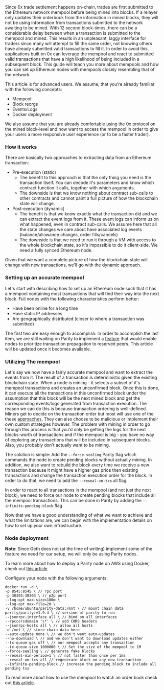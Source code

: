 Since 0x trade settlement happens on-chain, trades are first submitted to the Ethereum network mempool before being mined into blocks. If a relayer only updates their orderbook from the information in mined blocks, they will not be using information from transactions submitted to the network awaiting to be mined. With 12 second block-times, there can be a considerable delay between when a transaction is submitted to the mempool and mined. This results in an unpleasant, laggy interface for traders since many will attempt to fill the same order, not knowing others have already submitted valid transactions to fill it. In order to avoid this, applications built on 0x can leverage the mempool and react to submitted valid transactions that have a high likelihood of being included in a subsequent block. This guide will teach you more about mempools and how you can set up Ethereum nodes with mempools closely resembling that of the network.

This article is for advanced users. We assume, that you're already familiar with the following concepts:

* Mempool
* Block reorgs
* Events/Logs
* Docker deployment

We also assume that you are already comfortable using the 0x protocol on the mined block-level and now want to access the mempool in order to give your users a more responsive user experience (or to be a faster trader).

### How it works

There are basically two approaches to extracting data from an Ethereum transaction:

* Pre-execution (static)
    * The benefit to this approach is that the only thing you need is the transaction itself. You can decode it's parameters and know which contract function it calls, together with which arguments.
    * The downside is that we know nothing about contract sub-calls to other contracts and cannot paint a full picture of how the blockchain state will change.
* Post-execution (dynamic)
    * The benefit is that we know exactly what the transaction did and we can extract the event logs from it. These event logs can inform us on what happened, even in contract sub-calls. We assume here that all the state changes we care about have associated log events (balance/allowance changes, order fills/cancels)
    * The downside is that we need to run it through a VM with access to the whole blockchain state, so it's impossible to do it client-side. We need a fully synced Ethereum node.

Given that we want a complete picture of how the blockchain state will change with new transactions, we'll go with the dynamic approach.

### Setting up an accurate mempool

Let's start with describing how to set up an Ethereum node such that it has a mempool containing most transactions that will find their way into the next block. Full nodes with the following characteristics perform better:

* Have been online for a long time
* Have static IP addresses
* Are geographically distributed (closer to where a transaction was submitted)

The first two are easy enough to accomplish. In order to accomplish the last item, we are still waiting on Parity to implement a [feature](https://github.com/paritytech/parity/issues/6869) that would enable nodes to prioritize transaction propagation to reserved peers. This article will be updated once it becomes available.

### Utilizing The mempool

Let's say we now have a fairly accurate mempool and want to extract the events from it. The result of a transaction is deterministic given the existing blockchain state. When a node is mining - it selects a subset of it's mempool transactions and creates an unconfirmed block. Once this is done, it can execute all the transactions in this unconfirmed block under the assumption that this block will be the next mined block and get the corresponding events/logs generated from transaction execution. The reason we can do this is because transaction ordering is well-defined. Miners get to decide on the transaction order but most will use one of the these [approaches](https://ethereum.stackexchange.com/a/6111/6075). They can also choose to be malicious or implement their own custom strategies however. The problem with mining in order to go through this process is that you'd only be getting the logs for the next blocks-worth of transactions and if the mempool is big - you have no way of exploring any transactions that will be included in subsequent blocks. Also, you probably don't actually want to be mining.

The solution is simple: Add the `--force-sealing` Parity flag which commands the node to create pending blocks without actually mining. In addition, we also want to rebuild the block every time we receive a new transaction because it might have a higher gas price then existing transactions and change the transaction execution order for the block. In order to do that, we need to add the `--reseal-on-txs` all flag.

In order to react to all transactions in the mempool (and not just the next block), we need to force our node to create pending blocks that include all the mempool transactions. This can be done in Parity by adding the `--infinite-pending-block` flag.

Now that we have a good understanding of what we want to achieve and what the limitations are, we can begin with the implementation details on how to set up your own infrastructure.

### Node deployment

**Note:** Since Geth does not (at the time of writing) implement some of the feature we need for our setup, we will only be using Parity nodes.

To learn more about how to deploy a Parity node on AWS using Docker, check out [this article](#How-To-Deploy-A-Parity-Node).

Configure your node with the following arguments:

```
docker run -d \
-p 8545:8545 \ // rpc port
-p 30303:30303 \ // p2p port
--log-opt max-size=100m \
--log-opt max-file=20 \
-v /home/ubuntu/parity-data:/mnt \ // mount chain data
parity/parity:v1.9.4 \ // version of parity to run
--jsonrpc-interface all \ // bind on all interfaces
--rpccorsdomain '\*' \ // add CORS headers
--jsonrpc-hosts all \ // allow all hosts
-d /mnt \ // store chain data here
--auto-update none \ // we don't want auto-updates
--no-download \ // and we don't want to download updates either
--tx-queue-gas off \ // our mempool accepts any transaction
--tx-queue-size 1000000 \ // Set the size of the mempool to 1M
--force-sealing \ // generate fake blocks
--reseal-min-period=1 \ // not faster than once per 1ms
--reseal-on-txs all // regenerate block on any new transaction
--infinite-pending-block // increase the pending block to include all pending txs
```

To read more about how to use the mempool to watch an order book check out [this article](#0x-OrderWatcher).
